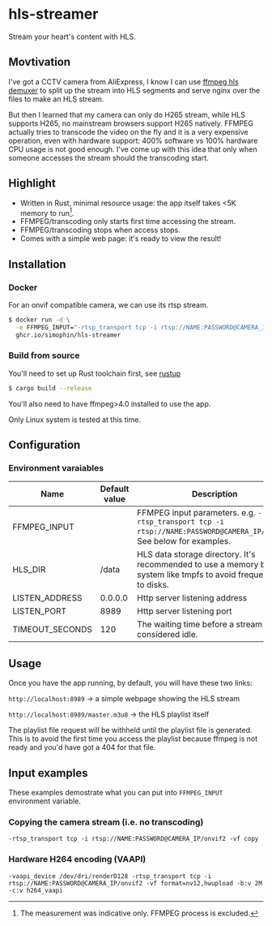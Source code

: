 # hls-streamer
Stream your heart's content with HLS. 


## Movtivation
I've got a CCTV camera from AliExpress, I know I can use [ffmpeg hls demuxer](https://ffmpeg.org/ffmpeg-formats.html#hls-2) 
to split up the stream into HLS segments and serve nginx over the files to make an HLS stream.

But then I learned that my camera can only do H265 stream, while HLS supports H265, no mainstream browsers support H265 natively.
FFMPEG actually tries to transcode the video on the fly and it is a very expensive operation, even with hardware support: 
400% software vs 100% hardware CPU usage is not good enough. I've come up with this idea that only when someone accesses
the stream should the transcoding start. 

## Highlight
* Written in Rust, minimal resource usage: the app itself takes <5K memory to run[^1].
* FFMPEG/transcoding only starts first time accessing the stream. 
* FFMPEG/transcoding stops when access stops.
* Comes with a simple web page: it's ready to view the result!

## Installation

### Docker

For an onvif compatible camera, we can use its rtsp stream.

```bash
$ docker run -d \
  -e FFMPEG_INPUT="-rtsp_transport tcp -i rtsp://NAME:PASSWORD@CAMERA_IP/onvif2"
  ghcr.io/simophin/hls-streamer
```

### Build from source

You'll need to set up Rust toolchain first, see [rustup](https://rustup.rs/)

```bash
$ cargo build --release
```

You'll also need to have ffmpeg>4.0 installed to use the app. 

Only Linux system is tested at this time.

## Configuration

### Environment varaiables

| Name            | Default value | Description                                                                                                             |
|-----------------|---------------|-------------------------------------------------------------------------------------------------------------------------|
| FFMPEG_INPUT    |               | FFMPEG input parameters.  e.g. `-rtsp_transport tcp -i rtsp://NAME:PASSWORD@CAMERA_IP/onvif2`. See below for examples. |
| HLS_DIR         | /data         | HLS data storage directory. It's recommended to use a  memory based system like tmpfs to avoid frequent write to disks. |
| LISTEN_ADDRESS  | 0.0.0.0       | Http server listening address                                                                                           |
| LISTEN_PORT     | 8989          | Http server listening port                                                                                              |
| TIMEOUT_SECONDS | 120           | The waiting time before a stream is considered idle.                                                                    |

## Usage

Once you have the app running, by default, you will have these two links:

`http://localhost:8989` -> a simple webpage showing the HLS stream

`http://localhost:8989/master.m3u8` -> the HLS playlist itself

The playlist file request will be withheld until the playlist file is generated. This
is to avoid the first time you access the playlist because ffmpeg is not ready and you'd have
got a 404 for that file.


## Input examples

These examples demostrate what you can put into `FFMPEG_INPUT` environment variable.

### Copying the camera stream (i.e. no transcoding)

`-rtsp_transport tcp -i rtsp://NAME:PASSWORD@CAMERA_IP/onvif2 -vf copy`

### Hardware H264 encoding (VAAPI)

`-vaapi_device /dev/dri/renderD128 -rtsp_transport tcp -i rtsp://NAME:PASSWORD@CAMERA_IP/onvif2 -vf format=nv12,hwupload -b:v 2M -c:v h264_vaapi`


[^1]: The measurement was indicative only. FFMPEG process is excluded.
